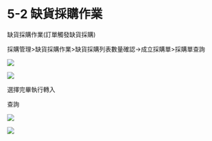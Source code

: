 # 5-2 缺貨採購作業

缺貨採購作業\(訂單觸發缺貨採購\)

採購管理&gt;缺貨採購作業&gt;缺貨採購列表數量確認→成立採購單&gt;採購單查詢

![](https://github.com/lifecomService/LifeERP_manuals/tree/c5f5cca33bca11311bde6512cab215b123ef8fd0/.gitbook/assets/image%20%28111%29.png)

![](https://github.com/lifecomService/LifeERP_manuals/tree/c5f5cca33bca11311bde6512cab215b123ef8fd0/.gitbook/assets/image%20%2833%29.png)

選擇完畢執行轉入

查詢

![](https://github.com/lifecomService/LifeERP_manuals/tree/c5f5cca33bca11311bde6512cab215b123ef8fd0/.gitbook/assets/image%20%2814%29.png)

![](https://github.com/lifecomService/LifeERP_manuals/tree/c5f5cca33bca11311bde6512cab215b123ef8fd0/.gitbook/assets/image%20%28137%29.png)


